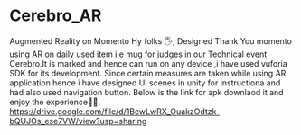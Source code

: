 # Cerebro_AR
Augmented Reality on Momento
Hy folks 🖐, Designed Thank You momento using AR on daily used item i.e mug for judges in our Technical event Cerebro.It is marked and hence can run on any device ,i have used vuforia SDK for its development.
Since certain measures are taken while using AR application hence i have designed UI scenes in unity for instructiona and had also used navigation button.
Below is the link for apk downlaod it and enjoy the experience🤘😎.
https://drive.google.com/file/d/1BcwLwRX_OuakzOdtzk-bQUJOs_ese7VW/view?usp=sharing
